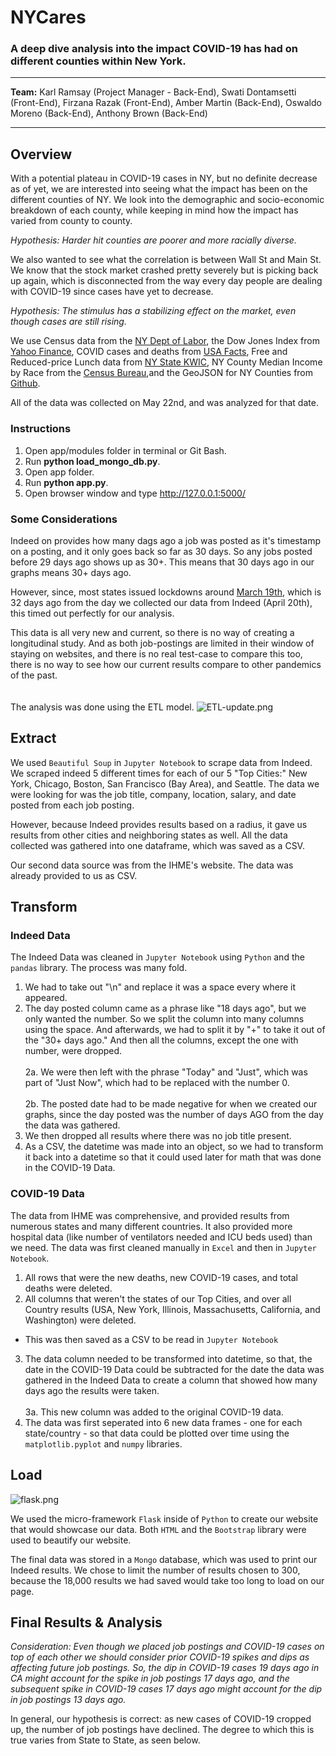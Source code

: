 # NYCares
### A deep dive analysis into the impact COVID-19 has had on different counties within New York.
<hr>

**Team:** Karl Ramsay (Project Manager - Back-End), Swati Dontamsetti (Front-End), Firzana Razak (Front-End), Amber Martin (Back-End), Oswaldo Moreno (Back-End), Anthony Brown (Back-End)
<hr>

## Overview
With a potential plateau in COVID-19 cases in NY, but no definite decrease as of yet, we are interested into seeing what the impact has been on the different counties of NY. We look into the demographic and socio-economic breakdown of each county, while keeping in mind how the impact has varied from county to county.

*Hypothesis: Harder hit counties are poorer and more racially diverse.*

We also wanted to see what the correlation is between Wall St and Main St. We know that the stock market crashed pretty severely but is picking back up again, which is disconnected from the way every day people are dealing with COVID-19 since cases have yet to decrease.

*Hypothesis: The stimulus has a stabilizing effect on the market, even though cases are still rising.*

We use Census data from the <a href="https://www.labor.ny.gov/stats/nys/statewide-population-data.shtm">NY Dept of Labor</a>, the Dow Jones Index from <a href="https://finance.yahoo.com/quote/%5EDJI/history?p=%5EDJI">Yahoo Finance</a>, COVID cases and deaths from <a href="https://usafacts.org/visualizations/coronavirus-covid-19-spread-map/">USA Facts</a>, Free and Reduced-price Lunch data from <a href="https://www.nyskwic.org/get_data/indicator_data.cfm">NY State KWIC</a>, NY County Median Income by Race from the <a href="https://www.census.gov/topics/income-poverty/income/data/tables.html">Census Bureau</a>,and the GeoJSON for NY Counties from <a href="https://github.com/johan/world.geo.json/tree/master/countries/USA/NY">Github</a>.

All of the data was collected on May 22nd, and was analyzed for that date.

### Instructions
1. Open app/modules folder in terminal or Git Bash.
2. Run **python load_mongo_db.py**. 
3. Open app folder.
4. Run **python app.py**. 
5. Open browser window and type http://127.0.0.1:5000/

### Some Considerations
Indeed on provides how many dags ago a job was posted as it's timestamp on a posting, and it only goes back so far as 30 days. So any jobs posted before 29 days ago shows up as 30+. This means that 30 days ago in our graphs means 30+ days ago.

However, since, most states issued lockdowns around <a href="https://en.wikipedia.org/wiki/2020_coronavirus_pandemic_in_the_United_States">March 19th</a>, which is 32 days ago from the day we collected our data from Indeed (April 20th), this timed out perfectly for our analysis.

This data is all very new and current, so there is no way of creating a longitudinal study. And as both job-postings are limited in their window of staying on websites, and there is no real test-case to compare this too, there is no way to see how our current results compare to other pandemics of the past.
<br><br><br>
The analysis was done using the ETL model.
![ETL-update.png](view/static/img/etl-update.png)

## Extract
We used `Beautiful Soup` in `Jupyter Notebook` to scrape data from Indeed. We scraped indeed 5 different times for each of our 5 "Top Cities:" New York, Chicago, Boston, San Francisco (Bay Area), and Seattle. The data we were looking for was the job title, company, location, salary, and date posted from each job posting.

However, because Indeed provides results based on a radius, it gave us results from other cities and neighboring states as well. All the data collected was gathered into one dataframe, which was saved as a CSV.

Our second data source was from the IHME's website. The data was already provided to us as CSV.

## Transform
### Indeed Data
The Indeed Data was cleaned in `Jupyter Notebook` using `Python` and the `pandas` library. The process was many fold.
1. We had to take out "\n" and replace it was a space every where it appeared.
2. The day posted column came as a phrase like "18 days ago", but we only wanted the number. So we split the column into many columns using the space. And afterwards, we had to split it by "+" to take it out of the "30+ days ago." And then all the columns, except the one with number, were dropped.<br><br>
  2a. We were then left with the phrase "Today" and "Just", which was part of "Just Now", which had to be replaced with the number 0.<br><br>
  2b. The posted date had to be made negative for when we created our graphs, since the day posted was the number of days AGO from the day the data was gathered. 
3. We then dropped all results where there was no job title present.
4. As a CSV, the datetime was made into an object, so we had to transform it back into a datetime so that it could used later for math that was done in the COVID-19 Data.

### COVID-19 Data
The data from IHME was comprehensive, and provided results from numerous states and many different countries. It also provided more hospital data (like number of ventilators needed and ICU beds used) than we need. The data was first cleaned manually in `Excel` and then in `Jupyter Notebook`.
1. All rows that were the new deaths, new COVID-19 cases, and total deaths were deleted.
2. All columns that weren't the states of our Top Cities, and over all Country results (USA, New York, Illinois, Massachusetts, California, and Washington) were deleted.
* This was then saved as a CSV to be read in `Jupyter Notebook`
3. The data column needed to be transformed into datetime, so that, the date in the COVID-19 Data could be subtracted for the date the data was gathered in the Indeed Data to create a column that showed how many days ago the results were taken.<br><br>
3a. This new column was added to the original COVID-19 data.
4. The data was first seperated into 6 new data frames - one for each state/country - so that data could be plotted over time using the `matplotlib.pyplot` and `numpy` libraries.

## Load
![flask.png](view/static/img/flask.png)

We used the micro-framework `Flask` inside of `Python` to create our website that would showcase our data. Both `HTML` and the `Bootstrap` library were used to beautify our website.

The final data was stored in a `Mongo` database, which was used to print our Indeed results. We chose to limit the number of results chosen to 300, because the 18,000 results we had saved would take too long to load on our page.

## Final Results & Analysis
*Consideration: Even though we placed job postings and COVID-19 cases on top of each other we should consider prior COVID-19 spikes and dips as affecting future job postings. So, the dip in COVID-19 cases 19 days ago in CA might account for the spike in job postings 17 days ago, and the subsequent spike in COVID-19 cases 17 days ago might account for the dip in job postings 13 days ago.*

In general, our hypothesis is correct: as new cases of COVID-19 cropped up, the number of job postings have declined. The degree to which this is true varies from State to State, as seen below.
